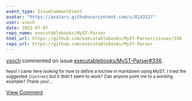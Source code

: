 ```yaml
---
event_type: IssueCommentEvent
avatar: "https://avatars.githubusercontent.com/u/814322?"
user: vsoch
date: 2022-07-07
repo_name: executablebooks/MyST-Parser
html_url: https://github.com/executablebooks/MyST-Parser/issues/336
repo_url: https://github.com/executablebooks/MyST-Parser
---
```


<a href='https://github.com/vsoch' target='_blank'>vsoch</a> commented on issue <a href='https://github.com/executablebooks/MyST-Parser/issues/336' target='_blank'>executablebooks/MyST-Parser#336</a>.

<small>heyo! I came here looking for how to define a toctree in markdown using MyST. I tried the suggested `{toctree}` but it didn't seem to work? Can anyone point me to a working example? Thank you!...</small>

<a href='https://github.com/executablebooks/MyST-Parser/issues/336' target='_blank'>View Comment</a>